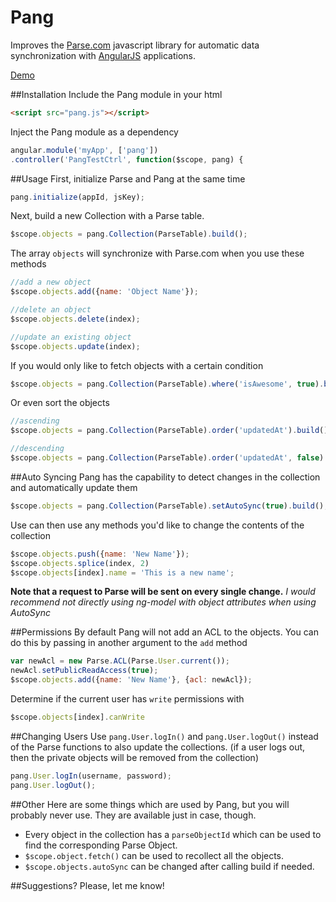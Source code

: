 # Pang
Improves the [Parse.com](http://www.parse.com) javascript library for automatic data synchronization with [AngularJS](http://www.angularjs.org) applications.

[Demo](http://aidanwolter3.github.com/pang)

##Installation
Include the Pang module in your html
``` html
<script src="pang.js"></script>
```

Inject the Pang module as a dependency
``` javascript
angular.module('myApp', ['pang'])
.controller('PangTestCtrl', function($scope, pang) {
```

##Usage
First, initialize Parse and Pang at the same time
``` javascript
pang.initialize(appId, jsKey);
```

Next, build a new Collection with a Parse table.
``` javascript
$scope.objects = pang.Collection(ParseTable).build();
```
The array `objects` will synchronize with Parse.com when you use these methods
``` javascript
//add a new object
$scope.objects.add({name: 'Object Name'});

//delete an object
$scope.objects.delete(index);

//update an existing object
$scope.objects.update(index);
```

If you would only like to fetch objects with a certain condition
``` javascript
$scope.objects = pang.Collection(ParseTable).where('isAwesome', true).build();
```

Or even sort the objects
``` javascript
//ascending
$scope.objects = pang.Collection(ParseTable).order('updatedAt').build();

//descending
$scope.objects = pang.Collection(ParseTable).order('updatedAt', false).build();
```

##Auto Syncing
Pang has the capability to detect changes in the collection and automatically update them
``` javascript
$scope.objects = pang.Collection(ParseTable).setAutoSync(true).build();
```

Use can then use any methods you'd like to change the contents of the collection
``` javascript
$scope.objects.push({name: 'New Name'});
$scope.objects.splice(index, 2)
$scope.objects[index].name = 'This is a new name';
```

**Note that a request to Parse will be sent on every single change.**
*I would recommend not directly using ng-model with object attributes when using AutoSync*


##Permissions
By default Pang will not add an ACL to the objects. You can do this by passing in another argument to the `add` method
``` javascript
var newAcl = new Parse.ACL(Parse.User.current());
newAcl.setPublicReadAccess(true);
$scope.objects.add({name: 'New Name'}, {acl: newAcl});
```

Determine if the current user has `write` permissions with
``` javascript
$scope.objects[index].canWrite
```

##Changing Users
Use `pang.User.logIn()` and `pang.User.logOut()` instead of the Parse functions to also update the collections. (if a user logs out, then the private objects will be removed from the collection)
``` javascript
pang.User.logIn(username, password);
pang.User.logOut();
```


##Other
Here are some things which are used by Pang, but you will probably never use. They are available just in case, though.

* Every object in the collection has a `parseObjectId` which can be used to find the corresponding Parse Object.
* `$scope.object.fetch()` can be used to recollect all the objects.
* `$scope.objects.autoSync` can be changed after calling build if needed.


##Suggestions?
Please, let me know!
